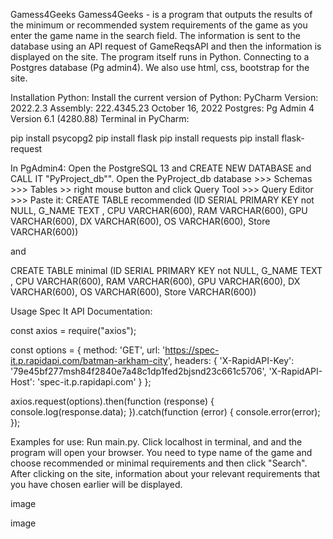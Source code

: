 Gamess4Geeks Gamess4Geeks - is a program that outputs the results of the minimum or recommended system requirements of the game as you enter the game name in the search field. The information is sent to the database using an API request of GameReqsAPI and then the information is displayed on the site. The program itself runs in Python. Connecting to a Postgres database (Pg admin4). We also use html, css, bootstrap for the site.

Installation Python: Install the current version of Python: PyCharm Version: 2022.2.3 Assembly: 222.4345.23 October 16, 2022 Postgres: Pg Admin 4 Version 6.1 (4280.88) Terminal in PyCharm:

pip install psycopg2 pip install flask pip install requests pip install flask-request

In PgAdmin4: Open the PostgreSQL 13 and CREATE NEW DATABASE and CALL IT "PyProject_db"". Open the PyProject_db database >>> Schemas >>> Tables >> right mouse button and click Query Tool >>> Query Editor >>> Paste it: CREATE TABLE recommended (ID SERIAL PRIMARY KEY not NULL, G_NAME TEXT , CPU VARCHAR(600), RAM VARCHAR(600), GPU VARCHAR(600), DX VARCHAR(600), OS VARCHAR(600), Store VARCHAR(600))

and

CREATE TABLE minimal (ID SERIAL PRIMARY KEY not NULL, G_NAME TEXT , CPU VARCHAR(600), RAM VARCHAR(600), GPU VARCHAR(600), DX VARCHAR(600), OS VARCHAR(600), Store VARCHAR(600))

Usage Spec It API Documentation:

const axios = require("axios");

const options = { method: 'GET', url: 'https://spec-it.p.rapidapi.com/batman-arkham-city', headers: { 'X-RapidAPI-Key': '79e45bf277msh84f2840e7a48c1dp1fed2bjsnd23c661c5706', 'X-RapidAPI-Host': 'spec-it.p.rapidapi.com' } };

axios.request(options).then(function (response) { console.log(response.data); }).catch(function (error) { console.error(error); });

Examples for use: Run main.py. Click localhost in terminal, and and the program will open your browser. You need to type name of the game and choose recommended or minimal requirements and then click "Search". After clicking on the site, information about your relevant requirements that you have chosen earlier will be displayed.

image

image
